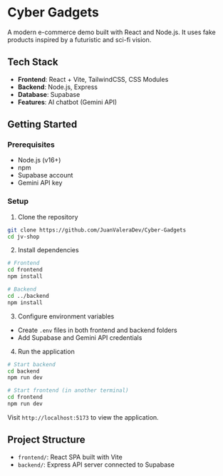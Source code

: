 # Cyber Gadgets

A modern e-commerce demo built with React and Node.js.
It uses fake products inspired by a futuristic and sci-fi vision.

## Tech Stack

- **Frontend**: React + Vite, TailwindCSS, CSS Modules
- **Backend**: Node.js, Express
- **Database**: Supabase
- **Features**: AI chatbot (Gemini API)

## Getting Started

### Prerequisites
- Node.js (v16+)
- npm
- Supabase account
- Gemini API key

### Setup

1. Clone the repository
```bash
git clone https://github.com/JuanValeraDev/Cyber-Gadgets
cd jv-shop
```

2. Install dependencies
```bash
# Frontend
cd frontend
npm install

# Backend
cd ../backend
npm install
```

3. Configure environment variables
- Create `.env` files in both frontend and backend folders
- Add Supabase and Gemini API credentials

4. Run the application
```bash
# Start backend
cd backend
npm run dev

# Start frontend (in another terminal)
cd frontend
npm run dev
```

Visit `http://localhost:5173` to view the application.

## Project Structure

- `frontend/`: React SPA built with Vite
- `backend/`: Express API server connected to Supabase
